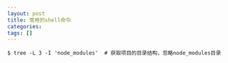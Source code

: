 ```yaml
---
layout: post
title: 常用的shell命令
categories: 
tags: []
---
```


```shell
$ tree -L 3 -I 'node_modules'  # 获取项目的目录结构，忽略node_modules目录
```
